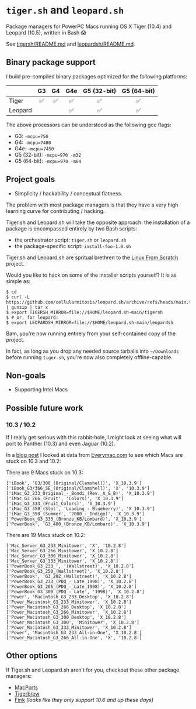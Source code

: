 # `tiger.sh` and `leopard.sh`

Package managers for PowerPC Macs running OS X Tiger (10.4) and Leopard (10.5), written in Bash 😱

See [tigersh/README.md](tigersh/README.md) and [leopardsh/README.md](leopardsh/README.md).


## Binary package support

I build pre-compiled binary packages optimized for the following platforms:

|         | G3  | G4  | G4e | G5 (32-bit) | G5 (64-bit) |
| ------- |:---:|:---:|:---:|:---:        |:---:        |
| Tiger   | ✅  | ✅  |  ✅  | ✅          | ✅          |
| Leopard |     |     |  ✅  | ✅          | ✅          |

The above processors can be understood as the following gcc flags:

- G3: `-mcpu=750`
- G4: `-mcpu=7400`
- G4e: `-mcpu=7450`
- G5 (32-bit): `-mcpu=970 -m32`
- G5 (64-bit): `-mcpu=970 -m64`


## Project goals

- Simplicity / hackability / conceptual flatness.

The problem with most package managers is that they have a very high learning curve for contributing / hacking.

Tiger.sh and Leopard.sh will take the opposite approach: the installation of a package is encompassed entirely by two Bash scripts:
- the orchestrator script: `tiger.sh` or `leopard.sh`
- the package-specific script: `install-foo-1.0.sh`

Tiger.sh and Leopard.sh are spritual brethren to the [Linux From Scratch](https://www.linuxfromscratch.org/) project.

Would you like to hack on some of the installer scripts yourself?  It is as simple as:

```
$ cd
$ curl -L https://github.com/cellularmitosis/leopard.sh/archive/refs/heads/main.tar.gz | gunzip | tar x
$ export TIGERSH_MIRROR=file://$HOME/leopard.sh-main/tigersh
$ # or, for leopard:
$ export LEOPARDSH_MIRROR=file://$HOME/leopard.sh-main/leopardsh
```

Bam, you're now running entirely from your self-contained copy of the project.

In fact, as long as you drop any needed source tarballs into `~/Downloads` before running `tiger.sh`,
you're now also completely offline-capable.


## Non-goals

- Supporting Intel Macs


## Possible future work

### 10.3 / 10.2

If I really get serious with this rabbit-hole, I might look at seeing what will port to Panther (10.3) and even Jaguar (10.2).

In a [blog post](https://gist.github.com/cellularmitosis/c56bb91d0b1ad0cd785ccd302abbba7c) I looked at data from [Everymac.com](https://everymac.com/systems/by_capability/maximum-macos-supported.html) to see which Macs are stuck on 10.3 and 10.2:

There are 9 Macs stuck on 10.3:

```
['iBook', 'G3/300_(Original/Clamshell)', 'X_10.3.9']
['iBook_G3/366_SE_(Original/Clamshell)', 'X', '10.3.9']
['iMac_G3_233_Original_-_Bondi_(Rev._A_&_B)', 'X_10.3.9']
['iMac_G3_266_(Fruit', 'Colors)', 'X_10.3.9']
['iMac_G3_333_(Fruit_Colors)', 'X_10.3.9']
['iMac_G3_350_(Slot', 'Loading_-_Blueberry)', 'X_10.3.9']
['iMac_G3_350_(Summer', '2000_-_Indigo)', 'X_10.3.9']
['PowerBook_G3_333_(Bronze_KB/Lombard)', 'X_10.3.9']
['PowerBook', 'G3_400_(Bronze_KB/Lombard)', 'X_10.3.9']
```

There are 19 Macs stuck on 10.2:

```
['Mac_Server_G3_233_Minitower', 'X', '10.2.8']
['Mac_Server_G3_266_Minitower', 'X_10.2.8']
['Mac_Server_G3_300_Minitower', 'X_10.2.8']
['Mac_Server_G3_333_Minitower', 'X_10.2.8']
['PowerBook_G3_233_', '(Wallstreet)', 'X_10.2.8']
['PowerBook_G3_250_(Wallstreet)', 'X_10.2.8']
['PowerBook', 'G3_292_(Wallstreet)', 'X_10.2.8']
['PowerBook_G3_233_(PDQ_-_Late_1998)', 'X_10.2.8']
['PowerBook_G3_266_(PDQ_-_Late_1998)', 'X_10.2.8']
['PowerBook_G3_300_(PDQ_-_Late', '1998)', 'X_10.2.8']
['Power', 'Macintosh_G3_233_Desktop', 'X_10.2.8']
['Power_Macintosh_G3_233_Minitower', 'X_10.2.8']
['Power_Macintosh_G3_266_Desktop', 'X_10.2.8']
['Power_Macintosh_G3_266_Minitower', 'X_10.2.8']
['Power_Macintosh_G3_300_Desktop', 'X_10.2.8']
['Power_Macintosh_G3_300', 'Minitower', 'X_10.2.8']
['Power_Macintosh_G3_333_Minitower', 'X_10.2.8']
['Power', 'Macintosh_G3_233_All-in-One', 'X_10.2.8']
['Power_Macintosh_G3_266_All-in-One', 'X', '10.2.8']
```


## Other options

If Tiger.sh and Leopard.sh aren't for you, checkout these other package managers:
- [MacPorts](https://www.macports.org/)
- [Tigerbrew](https://github.com/mistydemeo/tigerbrew)
- [Fink](https://www.finkproject.org/) _(looks like they only support 10.6 and up these days)_
